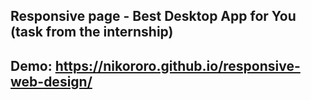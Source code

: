 ## Responsive page - Best Desktop App for You (task from the internship)
## Demo: https://nikororo.github.io/responsive-web-design/
